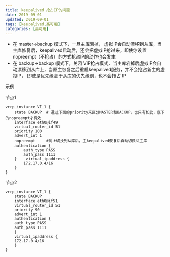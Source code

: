 ```yaml
---
title: keepalived 抢占IP的问题
date: 2019-09-01
updated: 2019-09-01
tags: [keepalived,高可用]
categories: [高可用]
---
```


* 在 master->backup 模式下，一旦主库宕掉， 虚拟IP会自动漂移到从库，当主库修复后，keepalived启动后，还会把虚拟IP抢过来，即使你设置nopreempt（不抢占）的方式抢占IP的动作也会发生
* 在 backup->backup 模式下，关闭 VIP抢占模式，当主库宕掉后虚拟IP会自动漂移到从库上，当原主恢复之后重启keepalived服务，并不会抢占新主的虚拟IP， 即使是优先级高于从库的优先级别，也不会抢占 IP

<!-- more -->

示例

节点1

```
vrrp_instance VI_1 {
    state BACKUP  # 通过下面的priority来区分MASTER和BACKUP，也只有如此，底下的nopreempt才有效
    interface eth0@if49
    virtual_router_id 51
    priority 100
    advert_int 1
    nopreempt     #防止切换到从库后，主keepalived恢复后自动切换回主库
    authentication {
        auth_type PASS
        auth_pass 1111
    }    virtual_ipaddress {
        172.17.0.4/16
    }
}
```

节点2

```
vrrp_instance VI_1 {
    state BACKUP
    interface eth0@if51
    virtual_router_id 51
    priority 90
    advert_int 1
    authentication {
    auth_type PASS
    auth_pass 1111
    }
    virtual_ipaddress {
    172.17.0.4/16
    }
}
```

